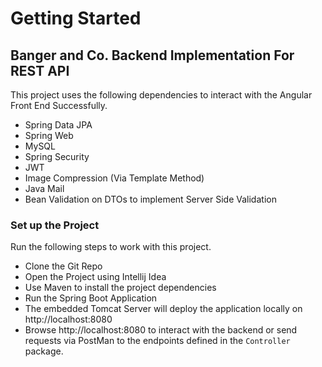 # Getting Started

## Banger and Co. Backend Implementation For REST API

This project uses the following dependencies to interact with the Angular Front End Successfully.

- Spring Data JPA
- Spring Web
- MySQL
- Spring Security
- JWT
- Image Compression (Via Template Method)
- Java Mail
- Bean Validation on DTOs to implement Server Side Validation

### Set up the Project

Run the following steps to work with this project.

- Clone the Git Repo
- Open the Project using Intellij Idea
- Use Maven to install the project dependencies
- Run the Spring Boot Application
- The embedded Tomcat Server will deploy the application locally on http://localhost:8080
- Browse http://localhost:8080 to interact with the backend or send requests via PostMan to the endpoints defined in
  the `Controller` package.
